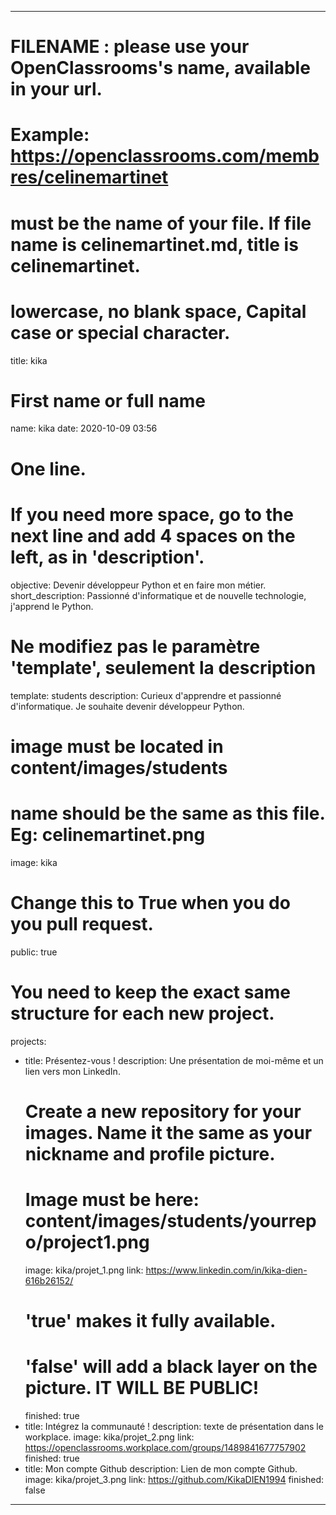 ---

# FILENAME : please use your OpenClassrooms's name, available in your url.
# Example: https://openclassrooms.com/membres/celinemartinet
# must be the name of your file. If file name is celinemartinet.md, title is celinemartinet.
# lowercase, no blank space, Capital case or special character.
title: kika

# First name or full name
name: kika
date: 2020-10-09 03:56

# One line.
# If you need more space, go to the next line and add 4 spaces on the left, as in 'description'.
objective: Devenir développeur Python et en faire mon métier.
short_description: Passionné d'informatique et de nouvelle technologie, j'apprend le Python.

# Ne modifiez pas le paramètre 'template', seulement la description
template: students
description:
    Curieux d'apprendre et passionné d'informatique. Je souhaite devenir développeur Python.

# image must be located in content/images/students
# name should be the same as this file. Eg: celinemartinet.png
image: kika

# Change this to True when you do you pull request.
public: true

# You need to keep the exact same structure for each new project.
projects:
  - title: Présentez-vous !
    description: Une présentation de moi-même et un lien vers mon LinkedIn.
    # Create a new repository for your images. Name it the same as your nickname and profile picture.
    # Image must be here: content/images/students/yourrepo/project1.png
    image: kika/projet_1.png
    link: https://www.linkedin.com/in/kika-dien-616b26152/
    # 'true' makes it fully available.
    # 'false' will add a black layer on the picture. IT WILL BE PUBLIC!
    finished: true
  - title: Intégrez la communauté !
    description: texte de présentation dans le workplace. 
    image: kika/projet_2.png
    link: https://openclassrooms.workplace.com/groups/1489841677757902
    finished: true
  - title: Mon compte Github
    description: Lien de mon compte Github.
    image: kika/projet_3.png
    link: https://github.com/KikaDIEN1994
    finished: false
---